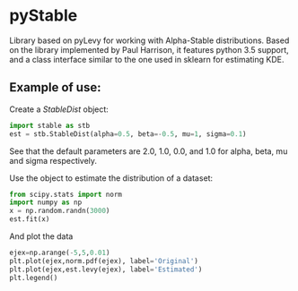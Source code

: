 # pyStable
Library based on pyLevy for working with Alpha-Stable distributions. Based on the library implemented by Paul Harrison, it features python 3.5 support, and a class interface similar to the one used in sklearn for estimating KDE. 

## Example of use:
Create a *StableDist* object: 
```python
import stable as stb
est = stb.StableDist(alpha=0.5, beta=-0.5, mu=1, sigma=0.1)
```
See that the default parameters are 2.0, 1.0, 0.0, and 1.0 for alpha, beta, mu and sigma respectively. 

Use the object to estimate the distribution of a dataset: 
```python
from scipy.stats import norm
import numpy as np
x = np.random.randn(3000)
est.fit(x)
```
And plot the data
```python
ejex=np.arange(-5,5,0.01)
plt.plot(ejex,norm.pdf(ejex), label='Original')
plt.plot(ejex,est.levy(ejex), label='Estimated')
plt.legend()
```
